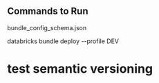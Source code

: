 ## Commands to Run
bundle_config_schema.json

databricks bundle deploy --profile DEV

# test semantic versioning